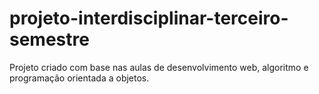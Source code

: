 # projeto-interdisciplinar-terceiro-semestre
Projeto criado com base nas aulas de desenvolvimento web, algoritmo e programação orientada a objetos.
